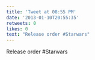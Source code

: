 ```yaml
---
title: 'Tweet at 08:55 PM'
date: '2013-01-10T20:55:35'
retweets: 0
likes: 0
text: "Release order #Starwars"
---
```

Release order #Starwars